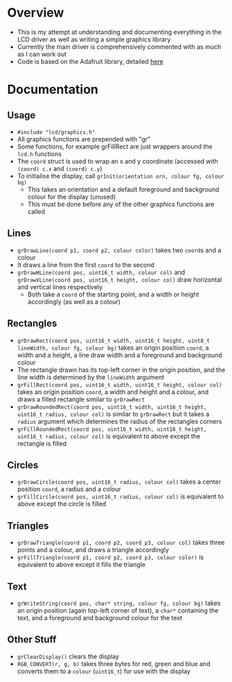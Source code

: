 # Overview
- This is my attempt at understanding and documenting everything in the LCD driver as well as writing a simple graphics library
- Currently the main driver is comprehensively commented with as much as I can work out
- Code is based on the Adafruit library, detailed [here](http://forum.pjrc.com/threads/26305-Highly-optimized-ILI9341-%28320x240-TFT-color-display%29-library)

# Documentation
## Usage
- `#include "lcd/graphics.h"`
- All graphics functions are prepended with "gr"
- Some functions, for example grFillRect are just wrappers around the `lcd.h` functions
- The `coord` struct is used to wrap an x and y coordinate (accessed with `(coord) c.x` and `(coord) c.y`)
- To initialise the display, call `grInit(orientation orn, colour fg, colour bg)`
  - This takes an orientation and a default foreground and background colour for the display (unused)
  - This must be done before any of the other graphics functions are called

## Lines
- `grDrawLine(coord p1, coord p2, colour color)` takes two `coord`s and a colour
- It draws a line from the first `coord` to the second
- `grDrawHLine(coord pos, uint16_t width, colour col)` and `grDrawVLine(coord pos, uint16_t height, colour col)` draw horizontal and vertical lines respectively
  - Both take a `coord` of the starting point, and a width or height accordingly (as well as a colour)

## Rectangles
- `grDrawRect(coord pos, uint16_t width, uint16_t height, uint8_t lineWidth, colour fg, colour bg)` takes an origin position `coord`, a width and a height, a line draw width and a foreground and background colour
- The rectangle drawn has its top-left corner in the origin position, and the line width is determined by the `lineWidth` argument
- `grFillRect(coord pos, uint16_t width, uint16_t height, colour col)` takes an origin position `coord`, a width and height and a colour, and draws a filled rectangle similar to `grDrawRect`
- `grDrawRoundedRect(coord pos, uint16_t width, uint16_t height, uint16_t radius, colour col)` is similar to `grDrawRect` but it takes a `radius` argument which determines the radius of the rectangles corners
- `grFillRoundedRect(coord pos, uint16_t width, uint16_t height, uint16_t radius, colour col)` is equivalent to above except the rectangle is filled

## Circles
- `grDrawCircle(coord pos, uint16_t radius, colour col)` takes a center position `coord`, a radius and a colour
- `grFillCircle(coord pos, uint16_t radius, colour col)` is equivalent to above except the circle is filled

## Triangles
- `grDrawTriangle(coord p1, coord p2, coord p3, colour col)` takes three points and a colour, and draws a triangle accordingly
- `grFillTriangle(coord p1, coord p2, coord p3, colour color)` is equivalent to above except it fills the triangle

## Text
- `grWriteString(coord pos, char* string, colour fg, colour bg)` takes an origin position (again top-left corner of text), a `char*` containing the text, and a foreground and background colour for the text

## Other Stuff
- `grClearDisplay()` clears the display
- `RGB_CONVERT(r, g, b)` takes three bytes for red, green and blue and converts them to a `colour` (`uint16_t`) for use with the display
